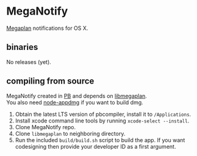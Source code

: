 # MegaNotify
[Megaplan](https://megaplan.ru/) notifications for OS X.

## binaries
No releases (yet).

## compiling from source
MegaNotify created in [PB](http://purebasic.com) and depends on [libmegaplan](https://github.com/deseven/libmegaplan).  
You also need [node-appdmg](https://github.com/LinusU/node-appdmg) if you want to build dmg.  
1. Obtain the latest LTS version of pbcompiler, install it to ```/Applications```.  
2. Install xcode command line tools by running ```xcode-select --install```.  
3. Clone MegaNotify repo.  
4. Clone ```libmegaplan``` to neighboring directory.  
5. Run the included ```build/build.sh``` script to build the app. If you want codesigning then provide your developer ID as a first argument.  